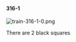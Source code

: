 #### 316-1
![train-316-1-0.png](https://github.com/lil-lab/nlvr/raw/master/nlvr/train/images/56/train-316-1-0.png "train-316-1-0.png")

There are 2 black squares